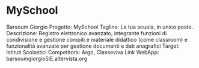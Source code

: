 # MySchool
Barsoum Giorgio
Progetto: MySchool
Tagline: La tua scuola, in unico posto.
Descrizione: Registro elettronico avanzato, integrante funzioni di condivisione e gestione compiti e materiale didattico (come classroom) e funzionalità avanzate per gestione documenti e dati anagrafici
Target: Istituti Scolastici
Competitors: Argo, Classeviva
Link WebApp: barsoumgiorgio5IE.altervista.org
